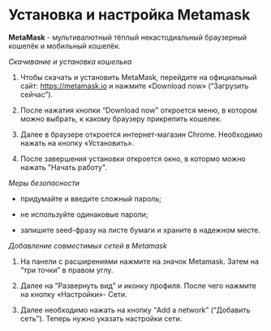 # Установка и настройка Metamask

**MetaMask** - мультивалютный тёплый некастодиальный браузерный кошелёк и мобильный кошелёк.

*Скачивание и установка кошелька*

1. Чтобы скачать и установить MetaMask, перейдите на официальный сайт: https://metamask.io и нажмите «Download now» (“Загрузить сейчас”).
2.  После нажатия кнопки “Download now” откроется меню, в котором можно выбрать, к какому браузеру прикрепить кошелек.

3. Далее в браузере откроется интернет-магазин Chrome. Необходимо нажать на кнопку «Установить».

4. После завершения установки откроется окно, в котормо можно нажать "Начать работу". 

*Меры безопасности*

* придумайте и введите сложный пароль;

* не используйте одинаковые пароли;

* запишите seed-фразу на листе бумаги и храните в надежном месте. 


*Добавление совместимых сетей в Metamask*    

1. На панели с расширениями нажмите на значок Metamask. Затем на “три точки” в правом углу.

2. Далее на “Развернуть вид" и иконку профиля. После чего нажмите на кнопку «Настройки»- Сети. 

3. Далее необходимо нажать на кнопку “Add a network” (“Добавить сеть”). Теперь нужно указать настройки сети.
